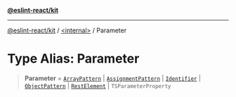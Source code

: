 [**@eslint-react/kit**](../../README.md)

***

[@eslint-react/kit](../../README.md) / [\<internal\>](../README.md) / Parameter

# Type Alias: Parameter

> **Parameter** = [`ArrayPattern`](../interfaces/ArrayPattern.md) \| [`AssignmentPattern`](../interfaces/AssignmentPattern.md) \| [`Identifier`](../interfaces/Identifier.md) \| [`ObjectPattern`](../interfaces/ObjectPattern.md) \| [`RestElement`](../interfaces/RestElement.md) \| `TSParameterProperty`
